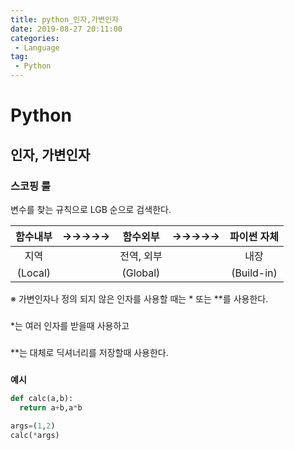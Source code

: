 ```yaml
---
title: python_인자,가변인자
date: 2019-08-27 20:11:00
categories:
 - Language
tag:
 - Python
---
```


# Python

## 인자, 가변인자

### 스코핑 룰

변수를 찾는 규칙으로 LGB 순으로 검색한다.

| 함수내부 | →→→→→ |  함수외부  | →→→→→ | 파이썬 자체 |
| :------: | :---: | :--------: | :---: | :---------: |
|   지역   |       | 전역, 외부 |       |    내장     |
| (Local)  |       |  (Global)  |       | (Build-in)  |



※ 가변인자나 정의 되지 않은 인자를 사용할 때는 * 또는 **를 사용한다.  
###
*는 여러 인자를 받을때 사용하고  
###

**는 대체로 딕셔너리를 저장할때 사용한다.  
###

**예시**

```python
def calc(a,b):
  return a+b,a*b
  
args=(1,2)
calc(*args)
```
